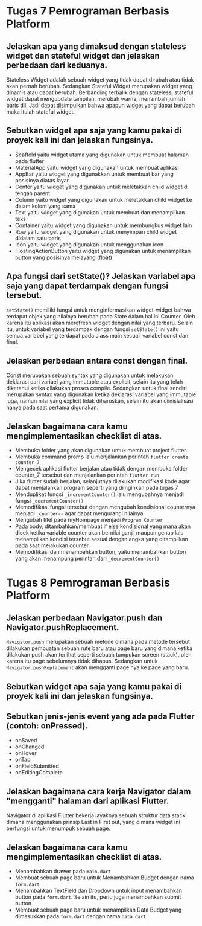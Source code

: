# Tugas 7 Pemrograman Berbasis Platform

## Jelaskan apa yang dimaksud dengan stateless widget dan stateful widget dan jelaskan perbedaan dari keduanya.
Stateless Widget adalah sebuah widget yang tidak dapat dirubah atau tidak akan pernah berubah. Sedangkan Stateful Widget merupakan widget yang dinamis atau dapat berubah. Berbanding terbalik dengan stateless, stateful widget dapat mengupdate tampilan, merubah warna, menambah jumlah baris dll. Jadi dapat disimpulkan bahwa apapun widget yang dapat berubah maka itulah stateful widget.

## Sebutkan widget apa saja yang kamu pakai di proyek kali ini dan jelaskan fungsinya.
- Scaffold yaitu widget utama yang digunakan untuk membuat halaman pada flutter
- MaterialApp yaitu widget yang digunakan untuk membuat aplikasi
- AppBar yaitu widget yang digunakkan untuk membuat bar yang posisinya diatas layar
- Center yaitu widget yang digunakan untuk meletakkan child widget di tengah parent
- Column yaitu widget yang digunakan untuk meletakkan child widget ke dalam kolom yang sama
- Text yaitu widget yang digunakan untuk membuat dan menampilkan teks
- Container yaitu widget yang digunakan untuk membungkus widget lain
- Row yaitu widget yang digunakan untuk menyimpan child widget didalam satu baris
- Icon yaitu widget yang digunakan untuk menggunakan icon
- FloatingActionButton yaitu widget yang digunakan untuk menampilkan button yang posisinya melayang (float)



## Apa fungsi dari setState()? Jelaskan variabel apa saja yang dapat terdampak dengan fungsi tersebut.
`setState()` memiliki fungsi untuk menginformasikan widget-widget bahwa terdapat objek yang nilainya berubah pada State dalam hal ini Counter. Oleh karena itu aplikasi akan merefresh widget dengan nilai yang terbaru. Selain itu, untuk variabel yang terdampak dengan fungsi `setState()` ini yaitu semua variabel yang terdapat pada class main kecuali variabel const dan final.

## Jelaskan perbedaan antara const dengan final.
Const merupakan sebuah syntax yang digunakan untuk melakukan deklarasi dari variael yang immutable atau explicit, selain itu yang telah diketahui ketika dilakukan proses compile. Sedangkan untuk final sendiri merupakan syntax yang digunakan ketika deklarasi variabel yang immutable juga, namun nilai yang explicit tidak diharuskan, selain itu akan diinisialisasi hanya pada saat pertama digunakan.

##  Jelaskan bagaimana cara kamu mengimplementasikan checklist di atas.
- Membuka folder yang akan digunakan untuk membuat project flutter.
- Membuka command promp lalu menjalankan perintah `flutter create counter_7` 
- Mengecek aplikasi flutter berjalan atau tidak dengan membuka folder counter_7 tersebut dan menjalankan perintah `flutter run`
- Jika flutter sudah berjalan, selanjutnya dilakukan modifikasi kode agar dapat menjalankan program seperti yang diinginkan pada tugas 7
- Menduplikat fungsi `_incrementCounter()` lalu mengubahnya menjadi fungsi `_decrementCounter()`
- Memodifikasi fungsi tersebut dengan mengubah kondisional counternya menjadi `_counter--` agar dapat mengurangi nilainya
- Mengubah titel pada myHompage menjadi `Program Counter`
- Pada body, ditambahkan/membuat if else kondisional yang mana akan dicek ketika variable counter akan bernilai ganjil maupun genap lalu menampilkan kondisi tersebut sesuai dengan angka yang ditampilkan pada saat melakukan counter.
- Memodifikasi dan menambahkan button, yaitu menambahkan button yang akan menampung perintah dari `_decrementCounter()`

# Tugas 8 Pemrograman Berbasis Platform

## Jelaskan perbedaan Navigator.push dan Navigator.pushReplacement.
`Navigator.push` merupakan sebuah metode dimana pada metode tersebut dilakukan pembuatan sebuah rute baru atau page baru yang dimana ketika dilakukan push akan terlihat seperti sebuah tumpukan screen (stack), oleh karena itu page sebelumnya tidak dihapus. Sedangkan untuk `Navigator.pushReplacement` akan mengganti page nya ke page yang baru.

## Sebutkan widget apa saja yang kamu pakai di proyek kali ini dan jelaskan fungsinya.

## Sebutkan jenis-jenis event yang ada pada Flutter (contoh: onPressed).
- onSaved
- onChanged
- onHover
- onTap
- onFieldSubmitted
- onEditingComplete

## Jelaskan bagaimana cara kerja Navigator dalam "mengganti" halaman dari aplikasi Flutter.
Navigator di aplikasi Flutter bekerja layaknya sebuah struktur data stack dimana menggunakan prinsip Last in First out, yang dimana widget ini berfungsi untuk menumpuk sebuah page.

## Jelaskan bagaimana cara kamu mengimplementasikan checklist di atas.
- Menambahkan drawer pada `main.dart`
- Membuat sebuah page baru untuk Menambahkan Budget dengan nama `form.dart`
- Menambahkan TextField dan Dropdown untuk input menambahkan button pada `form.dart`. Selain itu, perlu juga menambahkan submit button
- Membuat sebuah page baru untuk menampilkan Data Budget yang dimasukkan pada `form.dart` dengan nama `data.dart`
